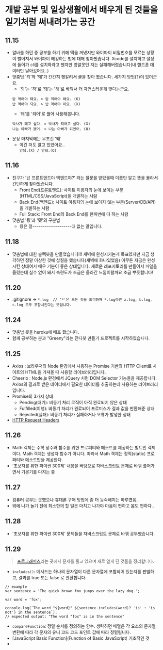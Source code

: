 # 개발 공부 및 일상생활에서 배우게 된 것들을 일기처럼 써내려가는 공간

## 11.15
- 알바를 하던 중 공부를 하기 위해 맥을 꺼냈지만 와이파이 비밀번호를 모르는 상황이 벌어져서 와이파이 해킹하는 법에 대해 찾아봤습니다.
Xcode를 설치하고 설정에 들어가 cli를 설치하라고 했지만 영알못인 저는 실패해버렸습니다(내 핸드폰 데이터만 날아갔어요..)    
- 맞춤법 '되'와 '돼'가 간간히 헷갈려서 글을 찾아 봤습니다. 세가지 방법(?)이 있더군요.
  - '되'는 '하'로 '돼'는 '해'로 바꿔서 더 자연스러운게 맞다는군요.
   ```
   밥 먹어야 돼요. > 밥 먹어야 해요. (O)
   밥 먹어야 되요. > 밥 먹어야 하요. (X)
   ```
  - '돼'를 '되어'로 풀어 사용해봅니다.
  ```
  박사가 돼고 싶다. > 박사가 되어고 싶다. (X)
  나는 아빠가 됐어. > 나는 아빠가 되었어. (O)
  ```
- 문장 마지막에는 무조건 '돼'
  - 이건 저도 알고 있었어요..  
  ```안되.(X) / 안돼.(O)```
## 11.16
- 친구가 '넌 프론트엔드야 백엔드야?' 라는 질문을 받았을때 이름만 알고 뜻을 몰라서 간단하게 찾아봤습니다.
  - Front End(프론트엔드): 사이트 이용자의 눈에 보이는 부분(HTML/CSS/JavaScript)을 개발하는 사람
  - Back End(백엔드): 사이트 이용자의 눈에 보이지 않는 부분(Server/DB/API)을 개발하는 사람
  - Full Stack: Front End와 Back End를 한꺼번에 다 하는 사람
- 맞춤법 '됬'과 '됐'의 구분법
  - 됬은 절--------------------대 없는 말입니다.

## 11.18
- 맞춤법에 대한 슬랙봇을 만들었습니다!!! 새벽에 완성시키는게 목표였지만 지금 생각하면 정말 이상한 것에 삽질을 했습니다(새벽에 화나있었음)
아무튼 지금은 완성시킨 상태여서 매우 기분이 좋은 상태입니다. 새로운 레포지토리를 만들어서 파일을 올렸는데 실수 없이 돼서 숙련도가 조금은 올라간 느낌이랄까요 조금 뿌듯합니다! 

## 11.20
- .gitignore -> ```*.log  // '*'은 모든 것을 의미하며 *.log라면 a.log, b.log, c.log 모두 포함시킨다는 뜻입니다.```

## 11.24
- 맞춤법 봇을 heroku에 배포 했습니다.
- 함께 공부하는 분과 "Greeny"라는 잔디봇 만들기 프로젝트를 시작하였습니다.

## 11.25
- Axios : 브라우저와 Node 환경에서 사용하는 Promise 기반의 HTTP Client로 사이트의 HTML을 가져올 때 사용할 라이브러리입니다.
- Cheerio : Node.js 환경에서 JQuery 처럼 DOM Selector 기능들을 제공합니다. Axios의 결과로 받은 데이터에서 필요한 데이터를 추출하는데 사용하는 라이브러리 입니다.
- Promise의 3가지 상태
  - Pending(대기): 비동기 처리 로직이 아직 완료되지 않은 상태
  - Fulfilled(이행): 비동기 처리가 완료되어 프로미스가 결과 값을 반환해준 상태
  - Rejected(실패): 비동기 처리가 실패하거나 오류가 발생한 상태
- [HTTP Request Headers](https://developer.mozilla.org/ko/docs/Web/HTTP/Headers)

## 11.26
- Math 객체는 수학 상수와 함수를 위한 프로퍼티와 메소드를 제공하는 빌트인 객체이다. Math 객체는 생성자 함수가 아니다. 따라서 Math 객체는 정적(static) 프로퍼티와 메소드만을 제공한다.
- '초보자를 위한 파이썬 300제' 내용을 바탕으로 자바스크립트 문제로 바꿔 풀어가면서 기본기를 다지는 중

## 11.27
- 컴퓨터 공부는 못했으나 휴대폰 구매 방법에 좀 더 능숙해지는 하루였음..
- 밖에 나가 놀기 전에 최소한의 할 일은 마치고 나가야 마음이 편하고 몸도 편하다..

## 11.28
- '초보자를 위한 파이썬 300제' 문제들을 자바스크립트 문제로 바꿔 공부했습니다.

## 11.29
> [프로그래머스](https://programmers.co.kr/)라는 곳에서 문제를 풀고 있으며 새로 알게 된 것들을 정리합니다.
- `includes()`: 메서드는 하나의 문자열이 다른 문자열에 포함되어 있는지를 판별하고, 결과를 true 또는 false 로 반환합니다.
```
// example
var sentence = 'The quick brown fox jumps over the lazy dog.';

var word = 'fox';

console.log(`The word "${word}" ${sentence.includes(word)? 'is' : 'is not'} in the sentence`);
// expected output: "The word "fox" is in the sentence"
```
- `compareFunction`: 정렬 순서를 정의하는 함수. 생략하면 배열은 각 요소의 문자열 변환에 따라 각 문자의 유니 코드 코드 포인트 값에 따라 정렬됩니다.
- [JavaScript Basic Function](Function of Basic JavaScript) 기초적인 것
- 
